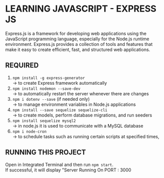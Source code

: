 # LEARNING JAVASCRIPT - EXPRESS JS

Express.js is a framework for developing web applications using the JavaScript programming language, especially for the Node.js runtime environment. Express.js provides a collection of tools and features that make it easy to create efficient, fast, and structured web applications.

## REQUIRED  
1. `npm install -g express-generator` <br>
-> to create Express framework automatically
2. `npm install nodemon --save-dev` <br>
-> to automatically restart the server whenever there are changes
3. `npm i dotenv --save` (if needed only) <br>
-> to manage environment variables in Node.js applications
4. `npm install --save sequelize sequelize-cli` <br>
-> to create models, perform database migrations, and run seeders
5. `npm install sequelize mysql2` <br>
-> in node.js it is used to communicate with a MySQL database
6. `npm i node-cron` <br>
-> to schedule tasks such as running certain scripts at specified times,

## RUNNING THIS PROJECT
Open in Integrated Terminal and then run `npm start`. <br> If successful, it will display "Server Running On PORT : 3000
